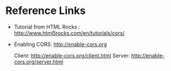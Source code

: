 Reference Links
===============
- Tutorial from HTML Rocks : http://www.html5rocks.com/en/tutorials/cors/
- Enabling CORS: http://enable-cors.org

	Client: http://enable-cors.org/client.html
	Server: http://enable-cors.org/server.html
